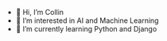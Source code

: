 - 👋 Hi, I’m Collin
- 👀 I’m interested in AI and Machine Learning
- 🌱 I’m currently learning Python and Django
<!-- - 💞️ I’m looking to collaborate on ...
- 📫 How to reach me ... -->

<!---
collich/collich is a ✨ special ✨ repository because its `README.md` (this file) appears on your GitHub profile.
You can click the Preview link to take a look at your changes.
--->
